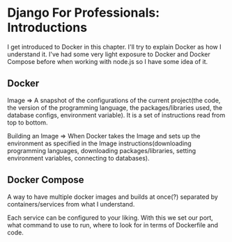 # Django For Professionals: Introductions

I get introduced to Docker in this chapter. I'll try to explain Docker as how I understand it. I've had some very light exposure to Docker and Docker Compose before when working with node.js so I have some idea of it.

## Docker
Image => A snapshot of the configurations of the current project(the code, the version of the programming language, the packages/libraries used, the database configs, environment variable). It is a set of instructions read from top to bottom.

Building an Image => When Docker takes the Image and sets up the environment as specified in the Image instructions(downloading programming languages, downloading packages/libraries, setting environment variables, connecting to databases).

## Docker Compose
A way to have multiple docker images and builds at once(?) separated by containers/services from what I understand.

Each service can be configured to your liking. With this we set our port, what command to use to run, where to look for in terms of Dockerfile and code.
